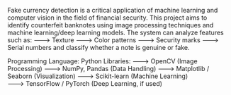 Fake currency detection is a critical application of machine learning and computer vision in the field of financial security. 
This project aims to identify counterfeit banknotes using image processing techniques and machine learning/deep learning models.
The system can analyze features such as:
 ---> Texture
 ---> Color patterns
 ---> Security marks
 ---> Serial numbers
and classify whether a note is genuine or fake.

Programming Language: Python
Libraries:
  ---> OpenCV (Image Processing)
  ---> NumPy, Pandas (Data Handling)
  ---> Matplotlib / Seaborn (Visualization)
  ---> Scikit-learn (Machine Learning)  
  ---> TensorFlow / PyTorch (Deep Learning, if used)
